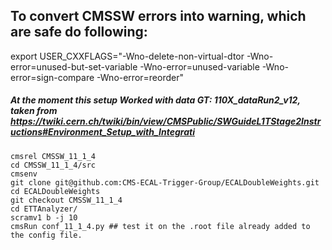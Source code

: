 ## To convert CMSSW errors into warning, which are safe do following: 
export USER_CXXFLAGS="-Wno-delete-non-virtual-dtor -Wno-error=unused-but-set-variable -Wno-error=unused-variable -Wno-error=sign-compare -Wno-error=reorder"


#####  At the moment this setup Worked with data GT: 110X_dataRun2_v12, taken from https://twiki.cern.ch/twiki/bin/view/CMSPublic/SWGuideL1TStage2Instructions#Environment_Setup_with_Integrati


```
cmsrel CMSSW_11_1_4 
cd CMSSW_11_1_4/src
cmsenv 
git clone git@github.com:CMS-ECAL-Trigger-Group/ECALDoubleWeights.git
cd ECALDoubleWeights
git checkout CMSSW_11_1_4
cd ETTAnalyzer/
scramv1 b -j 10 
cmsRun conf_11_1_4.py ## test it on the .root file already added to the config file. 
```